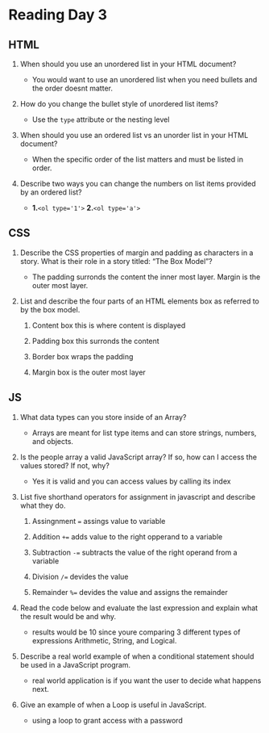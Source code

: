 # Reading Day 3

## HTML

1. When should you use an unordered list in your HTML document?
  
    + You would want to use an unordered list when you need bullets and the order doesnt matter.

1. How do you change the bullet style of unordered list items?

    +  Use the `type` attribute or the nesting level

1. When should you use an ordered list vs an unorder list in your HTML document?

    + When the specific order of the list matters and must be listed in order.

1. Describe two ways you can change the numbers on list items provided by an ordered list?

    * **1.**`<ol type='1'>` **2.**`<ol type='a'>`

## CSS

1. Describe the CSS properties of margin and padding as characters in a story. What is their role in a story titled: “The Box Model”?

    * The padding surronds the content the inner most layer. Margin is the outer most layer.

1. List and describe the four parts of an HTML elements box as referred to by the box model.

    1. Content box this is where content is displayed
  
    1. Padding box this surronds the content

    1. Border box wraps the padding

    1. Margin box is the outer most layer

## JS

1. What data types can you store inside of an Array?

    * Arrays are meant for list type items and can store strings, numbers, and objects.

1. Is the people array a valid JavaScript array? If so, how can I access the values stored? If not, why?

    * Yes it is valid and you can access values by calling its index

1. List five shorthand operators for assignment in javascript and describe what they do.

    1. Assingnment `=` assings value to variable

    1. Addition `+=` adds value to the right opperand to a variable

    1. Subtraction `-=` subtracts the value of the right operand from a variable

    1. Division `/=` devides the value

    1. Remainder `%=` devides the value and assigns the remainder

1. Read the code below and evaluate the last expression and explain what the result would be and why.

    * results would be 10 since youre comparing 3 different types of expressions Arithmetic, String, and Logical.

1. Describe a real world example of when a conditional statement should be used in a JavaScript program.

    * real world application is if you want the user to decide what happens next. 

1. Give an example of when a Loop is useful in JavaScript.

    * using a loop to grant access with a password